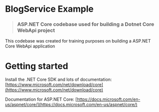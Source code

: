 # BlogService Example
> ### ASP.NET Core codebase used for building a Dotnet Core WebApi project

This codebase was created for training purposes on building a ASP.NET Core WebApi application 

# Getting started

Install the .NET Core SDK and lots of documentation: [https://www.microsoft.com/net/download/core](https://www.microsoft.com/net/download/core)

Documentation for ASP.NET Core: [https://docs.microsoft.com/en-us/aspnet/core/](https://docs.microsoft.com/en-us/aspnet/core/)